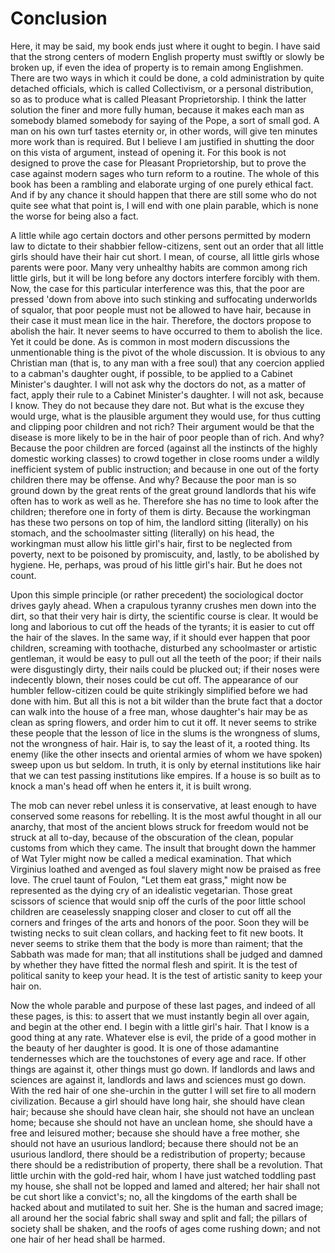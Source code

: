 # Conclusion

Here, it may be said, my book ends just where it ought to begin. I have said that the strong centers of modern English property must swiftly or slowly be broken up, if even the idea of property is to remain among Englishmen. There are two ways in which it could be done, a cold administration by quite detached officials, which is called Collectivism, or a personal distribution, so as to produce what is called Pleasant Proprietorship. I think the latter solution the finer and more fully human, because it makes each man as somebody blamed somebody for saying of the Pope, a sort of small god. A man on his own turf tastes eternity or, in other words, will give ten minutes more work than is required. But I believe I am justified in shutting the door on this vista of argument, instead of opening it. For this book is not designed to prove the case for Pleasant Proprietorship, but to prove the case against modern sages who turn reform to a routine. The whole of this book has been a rambling and elaborate urging of one purely ethical fact. And if by any chance it should happen that there are still some who do not quite see what that point is, I will end with one plain parable, which is none the worse for being also a fact.

A little while ago certain doctors and other persons permitted by modern law to dictate to their shabbier fellow-citizens, sent out an order that all little girls should have their hair cut short. I mean, of course, all little girls whose parents were poor. Many very unhealthy habits are common among rich little girls, but it will be long before any doctors interfere forcibly with them. Now, the case for this particular interference was this, that the poor are pressed 'down from above into such stinking and suffocating underworlds of squalor, that poor people must not be allowed to have hair, because in their case it must mean lice in the hair. Therefore, the doctors propose to abolish the hair. It never seems to have occurred to them to abolish the lice. Yet it could be done. As is common in most modern discussions the unmentionable thing is the pivot of the whole discussion. It is obvious to any Christian man (that is, to any man with a free soul) that any coercion applied to a cabman's daughter ought, if possible, to be applied to a Cabinet Minister's daughter. I will not ask why the doctors do not, as a matter of fact, apply their rule to a Cabinet Minister's daughter. I will not ask, because I know. They do not because they dare not. But what is the excuse they would urge, what is the plausible argument they would use, for thus cutting and clipping poor children and not rich? Their argument would be that the disease is more likely to be in the hair of poor people than of rich. And why? Because the poor children are forced (against all the instincts of the highly domestic working classes) to crowd together in close rooms under a wildly inefficient system of public instruction; and because in one out of the forty children there may be offense. And why? Because the poor man is so ground down by the great rents of the great ground landlords that his wife often has to work as well as he. Therefore she has no time to look after the children; therefore one in forty of them is dirty. Because the workingman has these two persons on top of him, the landlord sitting (literally) on his stomach, and the schoolmaster sitting (literally) on his head, the workingman must allow his little girl's hair, first to be neglected from poverty, next to be poisoned by promiscuity, and, lastly, to be abolished by hygiene. He, perhaps, was proud of his little girl's hair. But he does not count.

Upon this simple principle (or rather precedent) the sociological doctor drives gayly ahead. When a crapulous tyranny crushes men down into the dirt, so that their very hair is dirty, the scientific course is clear. It would be long and laborious to cut off the heads of the tyrants; it is easier to cut off the hair of the slaves. In the same way, if it should ever happen that poor children, screaming with toothache, disturbed any schoolmaster or artistic gentleman, it would be easy to pull out all the teeth of the poor; if their nails were disgustingly dirty, their nails could be plucked out; if their noses were indecently blown, their noses could be cut off. The appearance of our humbler fellow-citizen could be quite strikingly simplified before we had done with him. But all this is not a bit wilder than the brute fact that a doctor can walk into the house of a free man, whose daughter's hair may be as clean as spring flowers, and order him to cut it off. It never seems to strike these people that the lesson of lice in the slums is the wrongness of slums, not the wrongness of hair. Hair is, to say the least of it, a rooted thing. Its enemy (like the other insects and oriental armies of whom we have spoken) sweep upon us but seldom. In truth, it is only by eternal institutions like hair that we can test passing institutions like empires. If a house is so built as to knock a man's head off when he enters it, it is built wrong.

The mob can never rebel unless it is conservative, at least enough to have conserved some reasons for rebelling. It is the most awful thought in all our anarchy, that most of the ancient blows struck for freedom would not be struck at all to-day, because of the obscuration of the clean, popular customs from which they came. The insult that brought down the hammer of Wat Tyler might now be called a medical examination. That which Virginius loathed and avenged as foul slavery might now be praised as free love. The cruel taunt of Foulon, "Let them eat grass," might now be represented as the dying cry of an idealistic vegetarian. Those great scissors of science that would snip off the curls of the poor little school children are ceaselessly snapping closer and closer to cut off all the corners and fringes of the arts and honors of the poor. Soon they will be twisting necks to suit clean collars, and hacking feet to fit new boots. It never seems to strike them that the body is more than raiment; that the Sabbath was made for man; that all institutions shall be judged and damned by whether they have fitted the normal flesh and spirit. It is the test of political sanity to keep your head. It is the test of artistic sanity to keep your hair on.

Now the whole parable and purpose of these last pages, and indeed of all these pages, is this: to assert that we must instantly begin all over again, and begin at the other end. I begin with a little girl's hair. That I know is a good thing at any rate. Whatever else is evil, the pride of a good mother in the beauty of her daughter is good. It is one of those adamantine tendernesses which are the touchstones of every age and race. If other things are against it, other things must go down. If landlords and laws and sciences are against it, landlords and laws and sciences must go down. With the red hair of one she-urchin in the gutter I will set fire to all modern civilization. Because a girl should have long hair, she should have clean hair; because she should have clean hair, she should not have an unclean home; because she should not have an unclean home, she should have a free and leisured mother; because she should have a free mother, she should not have an usurious landlord; because there should not be an usurious landlord, there should be a redistribution of property; because there should be a redistribution of property, there shall be a revolution. That little urchin with the gold-red hair, whom I have just watched toddling past my house, she shall not be lopped and lamed and altered; her hair shall not be cut short like a convict's; no, all the kingdoms of the earth shall be hacked about and mutilated to suit her. She is the human and sacred image; all around her the social fabric shall sway and split and fall; the pillars of society shall be shaken, and the roofs of ages come rushing down; and not one hair of her head shall be harmed.

